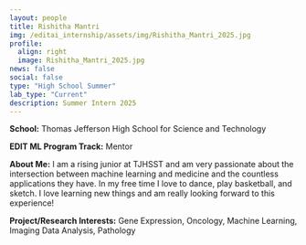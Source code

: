 ```yaml
---
layout: people
title: Rishitha Mantri
img: /editai_internship/assets/img/Rishitha_Mantri_2025.jpg
profile:
  align: right
  image: Rishitha_Mantri_2025.jpg
news: false
social: false
type: "High School Summer"
lab_type: "Current"
description: Summer Intern 2025
---
```


**School:** Thomas Jefferson High School for Science and Technology

**EDIT ML Program Track:**
Mentor

**About Me:**
I am a rising junior at TJHSST and am very passionate about the intersection between machine learning and medicine and the countless applications they have. In my free time I love to dance, play basketball, and sketch. I love learning new things and am really looking forward to this experience!

**Project/Research Interests:**
Gene Expression, Oncology, Machine Learning, Imaging Data Analysis, Pathology
    